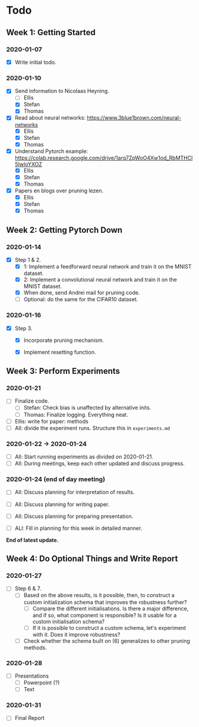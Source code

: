 # Todo

## Week 1: Getting Started
### 2020-01-07
- [x] Write initial todo.

### 2020-01-10
- [x] Send information to Nicolaas Heyning.
    - [ ] Ellis
    - [x] Stefan
    - [x] Thomas
- [x] Read about neural networks: https://www.3blue1brown.com/neural-networks
    - [X] Ellis
    - [x] Stefan
    - [x] Thomas
- [x] Understand Pytorch example: https://colab.research.google.com/drive/1arq7ZpWoO4Xw1od_RbMTHCl5IwIoYXOZ
    - [X] Ellis
    - [X] Stefan
    - [x] Thomas
- [x] Papers en blogs over pruning lezen.
    - [X] Ellis
    - [X] Stefan
    - [x] Thomas

## Week 2: Getting Pytorch Down
### 2020-01-14
- [x] Step 1 & 2.
    - [x] 1: Implement a feedforward neural network and train it on the MNIST dataset.
    - [x] 2: Implement a convolutional neural network and train it on the MNIST dataset.
    - [x] When done, send Andrei mail for pruning code.
    - [ ] Optional: do the same for the CIFAR10 dataset.

### 2020-01-16
- [x] Step 3.
    - [x] Incorporate pruning mechanism.
    - [x] Implement resetting function.


## Week 3: Perform Experiments
### 2020-01-21
- [ ] Finalize code.
    - [ ] Stefan: Check bias is unaffected by alternative inits.
    - [ ] Thomas: Finalize logging. Everything neat.
- [ ] Ellis: write for paper: methods
- [ ] All: divide the experiment runs. Structure this in `experiments.md`

### 2020-01-22 -> 2020-01-24
- [ ] All: Start running experiments as divided on 2020-01-21.
- [ ] All: During meetings, keep each other updated and discuss progress.

### 2020-01-24 (end of day meeting)
- [ ] All: Discuss planning for interpretation of results.
- [ ] All: Discuss planning for writing paper.
- [ ] All: Discuss planning for preparing presentation.
- [ ] ALl: Fill in planning for this week in detailed manner.


__End of latest update.__

## Week 4: Do Optional Things and Write Report
### 2020-01-27
- [ ] Step 6 & 7.
    - [ ] Based on the above results, is it possible, then, to construct a
          custom initialization schema that improves the robustness further?
        - [ ] Compare the different initialisations. Is there a major difference, and if so, what component
                is responsible? Is it usable for a custom initialisation schema?
        - [ ] If it is possible to construct a custom schema, let's experiment with it. Does it improve robustness?
    - [ ] Check whether the schema built on (6) generalizes to other pruning methods.

### 2020-01-28
- [ ] Presentations
    - [ ] Powerpoint (?)
    - [ ] Text

### 2020-01-31
- [ ] Final Report
